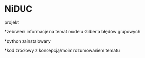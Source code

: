 # NiDUC
projekt

*zebrałem informacje na temat modelu Gilberta błędów grupowych

*python zainstalowany

*kod źródłowy z koncepcją/moim rozumowaniem tematu
